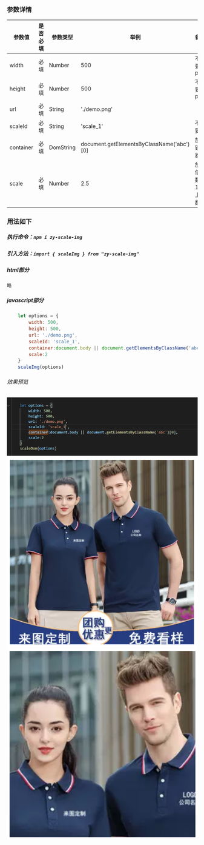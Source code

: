 ﻿### 参数详情
| 参数值  |  是否必填  | 参数类型 | 举例 | 备注 |
| ---------|---- | -----| ------- | ------- |
| width   | 必填   |  Number | 500 | 不需要px |
| height | 必填 | Number |  500 | 不需要px |
| url | 必填    |  String  | './demo.png' |  |
| scaleId   | 必填   |  String | 'scale_1' | 不需要# |
| container | 必填     |  DomString | document.getElementsByClassName('abc')[0] | 放大镜容器 |
| scale  | 必填    |  Number | 2.5 | 放大倍数，1以上的数值 |

### 用法如下
##### 执行命令：`npm i zy-scale-img`

##### 引入方法：`import { scaleImg } from "zy-scale-img"`
##### html部分
```html
略
```
##### javascript部分
```javascript
    let options = {
        width: 500,
        height: 500,
        url: './demo.png',
        scaleId: 'scale_1',
        container:document.body || document.getElementsByClassName('abc')[0],
        scale:2
    }
    scaleImg(options)

```
###### 效果预览
![Image text](https://raw.githubusercontent.com/please512/img_scale/master/pic1.png)
![Image text](https://raw.githubusercontent.com/please512/img_scale/master/pic2.png)
![Image text](https://raw.githubusercontent.com/please512/img_scale/master/pic3.png)